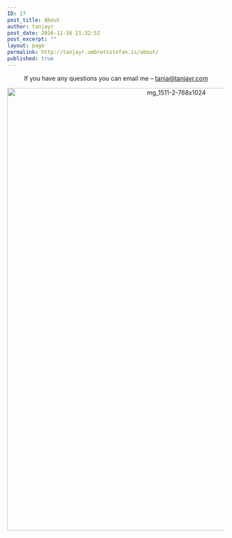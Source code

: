 ```yaml
---
ID: 17
post_title: About
author: tanjayr
post_date: 2016-11-16 21:32:52
post_excerpt: ""
layout: page
permalink: http://tanjayr.umbrotsstofan.is/about/
published: true
---
```

<p style="text-align: center;">If you have any questions you can email me – <a href="mailto:tanja@tanjayr.com">tanja@tanjayr.com</a></p>
<p style="text-align: center;"><img class="size-full wp-image-6232 alignnone" src="http://tanjayr.umbrotsstofan.is/wp-content/uploads/2016/11/MG_1511-2-768x1024.jpg" alt="mg_1511-2-768x1024" width="768" height="1024" /></p>